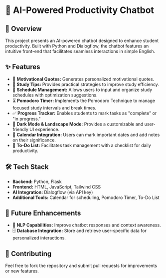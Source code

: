 # 🚀 AI-Powered Productivity Chatbot

## 📌 Overview
This project presents an AI-powered chatbot designed to enhance student productivity. Built with Python and Dialogflow, the chatbot features an intuitive front-end that facilitates seamless interactions in simple English.

## ✨ Features
- 🎯 **Motivational Quotes:** Generates personalized motivational quotes.
- 📖 **Study Tips:** Provides practical strategies to improve study efficiency.
- 📅 **Schedule Management:** Allows users to input and organize study schedules with optimization suggestions.
- ⏳ **Pomodoro Timer:** Implements the Pomodoro Technique to manage focused study intervals and break times.
- ✅ **Progress Tracker:** Enables students to mark tasks as "complete" or "in progress."
- 🌙 **Dark Mode & Landscape Mode:** Provides a customizable and user-friendly UI experience.
- 📆 **Calendar Integration:** Users can mark important dates and add notes on their significance.
- 📝 **To-Do List:** Facilitates task management with a checklist for daily productivity.

## 🛠 Tech Stack
- **Backend:** Python, Flask
- **Frontend:** HTML, JavaScript, Tailwind CSS
- **AI Integration:** Dialogflow (via API key)
- **Additional Tools:** Calendar for scheduling, Pomodoro Timer, To-Do List

## 🔮 Future Enhancements
- 🤖 **NLP Capabilities:** Improve chatbot responses and context awareness.
- 🗄 **Database Integration:** Store and retrieve user-specific data for personalized interactions.

## 🤝 Contributing
Feel free to fork the repository and submit pull requests for improvements or new features.
